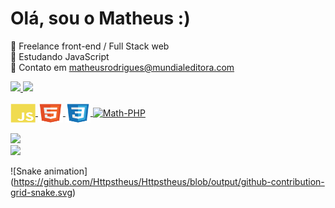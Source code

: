 # Olá, sou o Matheus :)

<!--Contact Us: matheusrodrigues@mundialeditora.com-->

🔭 Freelance front-end / Full Stack web    <br>
🌱 Estudando JavaScript                    <br>
📧 Contato em matheusrodrigues@mundialeditora.com <br>

<div>
  <a href="https://beacons.ai/Httpstheus">
  <img height="180em" src="https://github-readme-stats.vercel.app/api?username=Httpstheus&show_icons=true&theme=dark&include_all_commits=true&count_private=true"/>
  <img height="180em" src="https://github-readme-stats.vercel.app/api/top-langs/?username=Httpstheus&layout=compact&langs_count=16&theme=dark"/>
</div>

  <div style="display: inline_block"><br>
  <img align="center" alt="Math-Js" height="30" width="40" src="https://raw.githubusercontent.com/devicons/devicon/master/icons/javascript/javascript-plain.svg"> 
  <img align="center" alt="Math-HTML" height="30" width="40" src="https://raw.githubusercontent.com/devicons/devicon/master/icons/html5/html5-original.svg">
  <img align="center" alt="Math-CSS" height="30" width="40" src="https://raw.githubusercontent.com/devicons/devicon/master/icons/css3/css3-original.svg"> 
  <img align="center" alt="Math-PHP " height="30" width="40"  src="https://cdn.jsdelivr.net/gh/devicons/devicon/icons/php/php-original.svg" />

</div>

  <div>
   <br>
   <a href="https://www.instagram.com/https.theus/" target="_blank"><img height="30em" src="https://img.shields.io/badge/-Instagram-%23E4405F?style=for-the-badge&logo=instagram&logoColor=white" target="_blank"></a>
  <br>
  <a href="https://www.linkedin.com/in/matheus-rodrigues-b26794212/" target="_blank"><img height="30em" src="https://img.shields.io/badge/-LinkedIn-%230077B5?style=for-the-badge&logo=linkedin&logoColor=white" target="_blank"></a>   
</div>

![Snake animation]
  (https://github.com/Httpstheus/Httpstheus/blob/output/github-contribution-grid-snake.svg)
